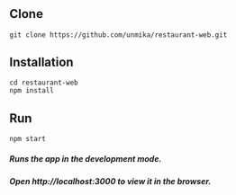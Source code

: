 #

## Clone
```
git clone https://github.com/unmika/restaurant-web.git
```

## Installation
```
cd restaurant-web
npm install
```

## Run
```
npm start
```
##### Runs the app in the development mode.
##### Open http://localhost:3000 to view it in the browser.
